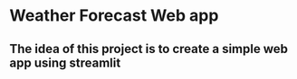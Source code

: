 # Weather Forecast Web app

## The idea of this project is to create a simple web app using streamlit